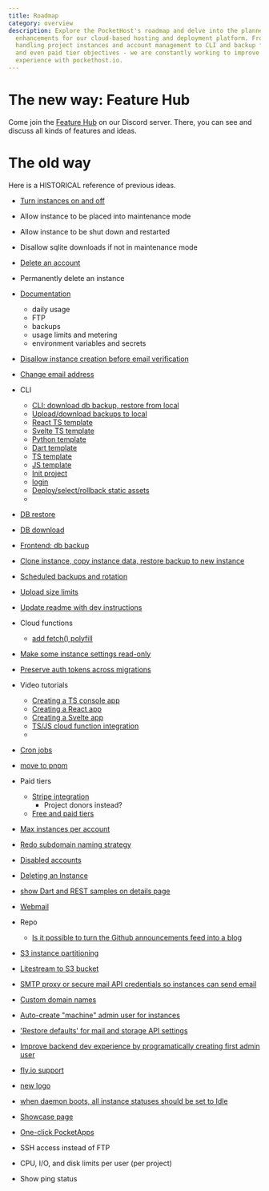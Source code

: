 ```yaml
---
title: Roadmap
category: overview
description: Explore the PocketHost's roadmap and delve into the planned
  enhancements for our cloud-based hosting and deployment platform. From
  handling project instances and account management to CLI and backup features,
  and even paid tier objectives - we are constantly working to improve your
  experience with pockethost.io.
---
```


# The new way: Feature Hub

Come join the [Feature Hub](https://discord.gg/FUVakVzknS) on our Discord server. There, you can see and discuss all kinds of features and ideas.

# The old way

Here is a HISTORICAL reference of previous ideas.

- [Turn instances on and off](https://github.com/benallfree/pockethost/discussions/204)
- Allow instance to be placed into maintenance mode
- Allow instance to be shut down and restarted
- Disallow sqlite downloads if not in maintenance mode
- [Delete an account](https://github.com/benallfree/pockethost/issues/172)
- Permanently delete an instance
- [Documentation](https://github.com/benallfree/pockethost/issues/174)
  - daily usage
  - FTP
  - backups
  - usage limits and metering
  - environment variables and secrets
- [Disallow instance creation before email verification](https://github.com/benallfree/pockethost/issues/163)
- [Change email address](https://github.com/benallfree/pockethost/issues/162)

- CLI

  - [CLI: download db backup, restore from local](https://github.com/benallfree/pockethost/issues/127)
  - [Upload/download backups to local](https://github.com/benallfree/pockethost/issues/120)
  - [React TS template](https://github.com/benallfree/pockethost/issues/71)
  - [Svelte TS template](https://github.com/benallfree/pockethost/issues/70)
  - [Python template](https://github.com/benallfree/pockethost/issues/69)
  - [Dart template](https://github.com/benallfree/pockethost/issues/68)
  - [TS template](https://github.com/benallfree/pockethost/issues/67)
  - [JS template](https://github.com/benallfree/pockethost/issues/66)
  - [Init project](https://github.com/benallfree/pockethost/issues/64)
  - [login](https://github.com/benallfree/pockethost/issues/63)
  - [Deploy/select/rollback static assets](https://github.com/benallfree/pockethost/issues/28)
  -

- [DB restore](https://github.com/benallfree/pockethost/issues/98)
- [DB download](https://github.com/benallfree/pockethost/issues/100)
- [Frontend: db backup](https://github.com/benallfree/pockethost/issues/95)
- [Clone instance, copy instance data, restore backup to new instance](https://github.com/benallfree/pockethost/issues/88)
- [Scheduled backups and rotation](https://github.com/benallfree/pockethost/issues/84)
- [Upload size limits](https://github.com/benallfree/pockethost/issues/117)
- [Update readme with dev instructions](https://github.com/benallfree/pockethost/issues/184)

- Cloud functions
  - [add fetch() polyfill](https://github.com/benallfree/pockethost/issues/80)
- [Make some instance settings read-only](https://github.com/benallfree/pockethost/issues/79)
- [Preserve auth tokens across migrations](https://github.com/benallfree/pockethost/issues/78)
- Video tutorials

  - [Creating a TS console app](https://github.com/benallfree/pockethost/issues/75)
  - [Creating a React app](https://github.com/benallfree/pockethost/issues/74)
  - [Creating a Svelte app](https://github.com/benallfree/pockethost/issues/73)
  - [TS/JS cloud function integration](https://github.com/benallfree/pockethost/issues/60)
  -

- [Cron jobs](https://github.com/benallfree/pockethost/issues/47)
- [move to pnpm](https://github.com/benallfree/pockethost/issues/46)

- Paid tiers

  - [Stripe integration](https://github.com/benallfree/pockethost/issues/65)
    - Project donors instead?
  - [Free and paid tiers](https://github.com/benallfree/pockethost/issues/44)

- [Max instances per account](https://github.com/benallfree/pockethost/issues/43)
- [Redo subdomain naming strategy](https://github.com/benallfree/pockethost/issues/42)
- [Disabled accounts](https://github.com/benallfree/pockethost/issues/41)
- [Deleting an Instance](https://github.com/benallfree/pockethost/issues/35)
- [show Dart and REST samples on details page](https://github.com/benallfree/pockethost/issues/33)
- [Webmail](https://github.com/benallfree/pockethost/issues/29)

- Repo
  - [Is it possible to turn the Github announcements feed into a blog](https://github.com/benallfree/pockethost/issues/62)
- [S3 instance partitioning](https://github.com/benallfree/pockethost/issues/22)
- [Litestream to S3 bucket](https://github.com/benallfree/pockethost/issues/23)
- [SMTP proxy or secure mail API credentials so instances can send email](https://github.com/benallfree/pockethost/issues/24)
- [Custom domain names](https://github.com/benallfree/pockethost/issues/25)
- [Auto-create "machine" admin user for instances](https://github.com/benallfree/pockethost/issues/26)
- ['Restore defaults' for mail and storage API settings](https://github.com/benallfree/pockethost/issues/19)
- [Improve backend dev experience by programatically creating first admin user](https://github.com/benallfree/pockethost/issues/7)
- [fly.io support](https://github.com/benallfree/pockethost/issues/20)
- [new logo](https://github.com/benallfree/pockethost/issues/39)
- [when daemon boots, all instance statuses should be set to Idle](https://github.com/benallfree/pockethost/issues/61)
- [Showcase page](https://github.com/benallfree/pockethost/discussions/180)
- [One-click PocketApps](https://github.com/benallfree/awesome-pocketbase/pull/20#issuecomment-1582052953)
- SSH access instead of FTP
- CPU, I/O, and disk limits per user (per project)
- Show ping status
